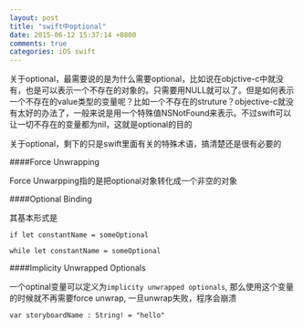 ```yaml
---
layout: post
title: "swift中optional"
date: 2015-06-12 15:37:14 +0800
comments: true
categories: iOS swift
---
```


关于optional，最需要说的是为什么需要optional，比如说在objctive-c中就没有，也是可以表示一个不存在的对象的。只需要用NULL就可以了。但是如何表示一个不存在的value类型的变量呢？比如一个不存在的struture？objective-c就没有太好的办法了，一般来说是用一个特殊值NSNotFound来表示。不过swift可以让一切不存在的变量都为nil，这就是optional的目的

<!--more-->

关于optional，剩下的只是swift里面有关的特殊术语，搞清楚还是很有必要的

####Force Unwrapping

Force Unwarpping指的是把optional对象转化成一个非空的对象

####Optional Binding

其基本形式是

	if let constantName = someOptional

	while let constantName = someOptional
	
####Implicity Unwrapped Optionals

一个optinal变量可以定义为`implicity unwrapped optionals`, 那么使用这个变量的时候就不再需要force unwrap, 一旦unwrap失败，程序会崩溃

	var storyboardName : String! = "hello"


	

	
